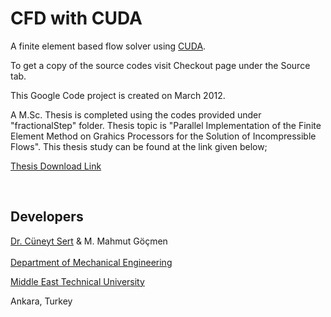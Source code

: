 # CFD with CUDA #

A finite element based flow solver using [CUDA](http://www.nvidia.com/cuda).

To get a copy of the source codes visit Checkout page under the Source tab.

This Google Code project is created on March 2012.

A M.Sc. Thesis is completed using the codes provided under "fractionalStep"
folder. Thesis topic is "Parallel Implementation of the Finite Element Method on
Grahics Processors for the Solution of Incompressible Flows". This thesis study can be found at the link given below;

[Thesis Download Link](http://www.dropbox.com/s/qst4fz6d5renvaa/Mahmut%20Murat%20Gocmen%20-%20MSc%20Thesis.pdf?dl=0)

<br>

<h2>Developers</h2>

<a href='http://www.me.metu.edu.tr/people/cuneyt'>Dr. Cüneyt Sert</a> & M. Mahmut Göçmen<br>
<br>
<a href='http://www.me.metu.edu.tr'>Department of Mechanical Engineering</a>

<a href='http://www.metu.edu.tr'>Middle East Technical University</a>

Ankara, Turkey